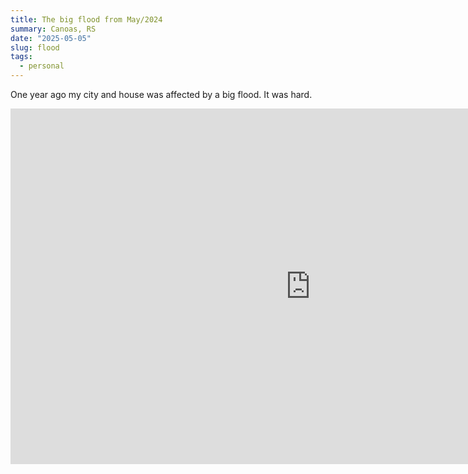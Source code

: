 ```yaml
---
title: The big flood from May/2024
summary: Canoas, RS
date: "2025-05-05"
slug: flood
tags:
  - personal
---
```


One year ago my city and house was affected by a big flood. It was hard.

<iframe 
  src="https://docs.google.com/presentation/d/e/2PACX-1vQ0XPN1USbbYPf6U6REGkM1SUPYlzAiq1HDVa95Gh-frOJSYgtdZpbCb6tUoln4kmAimOJDMq6BWuFP/pubembed?start=false&loop=false&delayms=3000" 
  frameborder="0"
  width="960"
  height="569"
  allowfullscreen="true"
  mozallowfullscreen="true"
  webkitallowfullscreen="true"
></iframe>
